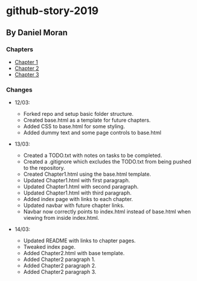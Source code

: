 # github-story-2019

## By Daniel Moran

### Chapters
- [Chapter 1](https://danielmoran98.github.io/github-story-2019/Chapter1.html)
- [Chapter 2](https://danielmoran98.github.io/github-story-2019/Chapter2.html)
- [Chapter 3](https://danielmoran98.github.io/github-story-2019/Chapter3.html)

### Changes
- 12/03:
  - Forked repo and setup basic folder structure.
  - Created base.html as a template for future chapters.
  - Added CSS to base.html for some styling.
  - Added dummy text and some page controls to base.html

- 13/03:
  - Created a TODO.txt with notes on tasks to be completed.
  - Created a .gitignore which excludes the TODO.txt from being pushed to the repository.
  - Created Chapter1.html using the base.html template.
  - Updated Chapter1.html with first paragraph.
  - Updated Chapter1.html with second paragraph.
  - Updated Chapter1.html with third paragraph.
  - Added index page with links to each chapter.
  - Updated navbar with future chapter links.
  - Navbar now correctly points to index.html instead of base.html when viewing from inside index.html.

- 14/03:
  - Updated README with links to chapter pages.
  - Tweaked index page.
  - Added Chapter2.html with base template.
  - Added Chapter2 paragraph 1.
  - Added Chapter2 paragraph 2.
  - Added Chapter2 paragraph 3.
